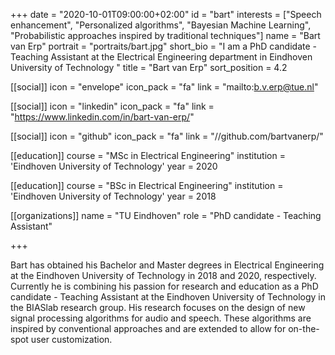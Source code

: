 +++
date = "2020-10-01T09:00:00+02:00"
id = "bart"
interests = ["Speech enhancement", "Personalized algorithms", "Bayesian Machine Learning", "Probabilistic approaches inspired by traditional techniques"]
name = "Bart van Erp"
portrait = "portraits/bart.jpg"
short_bio = "I am a PhD candidate - Teaching Assistant at the Electrical Engineering department in Eindhoven University of Technology "
title = "Bart van Erp"
sort_position = 4.2

[[social]]
    icon = "envelope"
    icon_pack = "fa"
    link = "mailto:b.v.erp@tue.nl"

[[social]]
    icon = "linkedin"
    icon_pack = "fa"
    link = "https://www.linkedin.com/in/bart-van-erp/"

[[social]]
    icon = "github"
    icon_pack = "fa"
    link = "//github.com/bartvanerp/"

[[education]]
    course = "MSc in Electrical Engineering"
    institution = 'Eindhoven University of Technology'
    year = 2020

[[education]]
    course = "BSc in Electrical Engineering"
    institution = 'Eindhoven University of Technology'
    year = 2018

[[organizations]]
    name = "TU Eindhoven"
    role = "PhD candidate - Teaching Assistant"

+++

Bart has obtained his Bachelor and Master degrees in Electrical Engineering at the Eindhoven University of Technology in 2018 and 2020, respectively.
Currently he is combining his passion for research and education as a PhD candidate - Teaching Assistant at the Eindhoven University of Technology in the BIASlab research group.
His research focuses on the design of new signal processing algorithms for audio and speech.
These algorithms are inspired by conventional approaches and are extended to allow for on-the-spot user customization.
